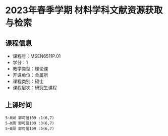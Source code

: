 # 2023年春季学期 材料学科文献资源获取与检索 






## 课程信息

- 课程号：MSEN6511P.01
- 学分：1
- 教学类型：理论课
- 开课单位：金属所
- 课程类别：硕士
- 课程层次：研究生课程

## 上课时间

```
5~8周 郭可信109 :1(6,7)
5~8周 郭可信109 :3(6,7)
5~8周 郭可信109 :5(6,7)
```

